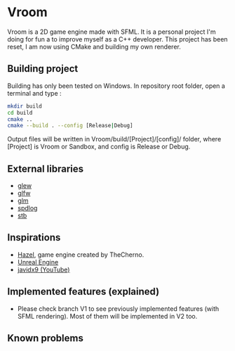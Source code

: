 
# Vroom

Vroom is a 2D game engine made with SFML. It is a personal project I'm doing for fun a to improve myself as a C++ developer.
This project has been reset, I am now using CMake and building my own renderer.

## Building project

Building has only been tested on Windows.
In repository root folder, open a terminal and type :

```bash
mkdir build
cd build
cmake ..
cmake --build . --config [Release|Debug]
```

Output files will be written in Vroom/build/[Project]/[config]/ folder, where [Project] is Vroom or Sandbox, and config is Release or Debug.

## External libraries

- [glew](https://glew.sourceforge.net/)
- [glfw](https://www.glfw.org/)
- [glm](https://github.com/icaven/glm)
- [spdlog](https://github.com/gabime/spdlog)
- [stb](https://github.com/nothings/stb)

## Inspirations

- [Hazel](https://github.com/TheCherno/Hazel), game engine created by TheCherno.
- [Unreal Engine](https://www.unrealengine.com/)
- [javidx9 (YouTube)](https://www.youtube.com/channel/UC-yuWVUplUJZvieEligKBkA)

## Implemented features (explained)

- Please check branch V1 to see previously implemented features (with SFML rendering). Most of them will be implemented in V2 too.

## Known problems

